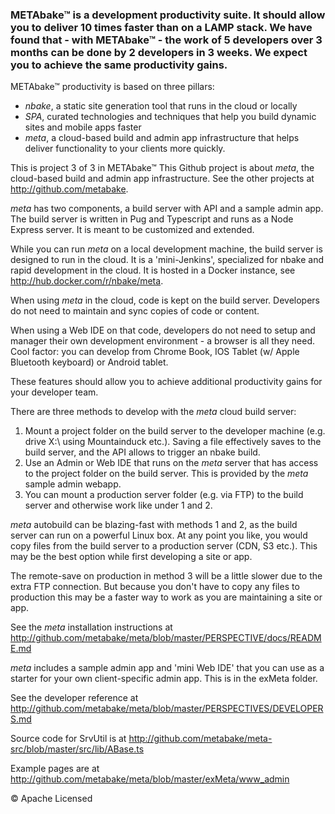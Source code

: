 
### METAbake&trade; is a development productivity suite. It should allow you to deliver 10 times faster than on a LAMP stack. We have found that - with METAbake&trade; - the work of 5 developers over 3 months can be done by 2 developers in 3 weeks. We expect you to achieve the same productivity gains.

METAbake&trade; productivity is based on three pillars: 
- _nbake_, a static site generation tool that runs in the cloud or locally
- _SPA_, curated technologies and techniques that help you build dynamic sites and mobile apps faster
- _meta_, a cloud-based build and admin app infrastructure that helps deliver functionality to your clients more quickly.

This is project 3 of 3 in METAbake&trade; This Github project is about _meta_, the cloud-based build and admin app infrastructure. See the other projects at http://github.com/metabake.

_meta_ has two components, a build server with API and a sample admin app.
The build server is written in Pug and Typescript and runs as a Node Express server. It is meant to be customized and extended.

While you can run _meta_ on a local development machine, the build server is designed to run in the cloud. It is a 'mini-Jenkins', specialized for nbake and rapid development in the cloud. It is hosted in a Docker instance, see  http://hub.docker.com/r/nbake/meta.

When using _meta_ in the cloud, code is kept on the build server. Developers do not need to maintain and sync copies of code or content.

When using a Web IDE on that code, developers do not need to setup and manager their own development environment - a browser is all they need. Cool factor: you can develop from Chrome Book, IOS Tablet (w/ Apple Bluetooth keyboard) or Android tablet.

These features should allow you to achieve additional productivity gains for your developer team.

There are three methods to develop with the _meta_ cloud build server:

1. Mount a project folder on the build server to the developer machine (e.g. drive X:\\ using Mountainduck etc.). Saving a file effectively saves to the build server, and the API allows to trigger an nbake build.
2. Use an Admin or Web IDE that runs on the _meta_ server that has access to the project folder on the build server. This is provided by the _meta_ sample admin webapp. 
3. You can mount a production server folder (e.g. via FTP) to the build server and otherwise work like under 1 and 2. 

_meta_ autobuild can be blazing-fast with methods 1 and 2, as the build server can run on a powerful Linux box. At any point you like, you would copy files from the build server to a production server (CDN, S3 etc.). This may be the best option while first developing a site or app.

The remote-save on production in method 3 will be a little slower due to the extra FTP connection. But because you don't have to copy any files to production this may be a faster way to work as you are maintaining a site or app. 

See the _meta_ installation instructions at 
http://github.com/metabake/meta/blob/master/PERSPECTIVE/docs/README.md

_meta_ includes a sample admin app and 'mini Web IDE' that you can use as a starter for your own client-specific admin app. This is in the exMeta folder.

See the developer reference at http://github.com/metabake/meta/blob/master/PERSPECTIVES/DEVELOPERS.md

Source code for SrvUtil is at http://github.com/metabake/meta-src/blob/master/src/lib/ABase.ts

Example pages are at http://github.com/metabake/meta/blob/master/exMeta/www_admin

&copy; Apache Licensed
